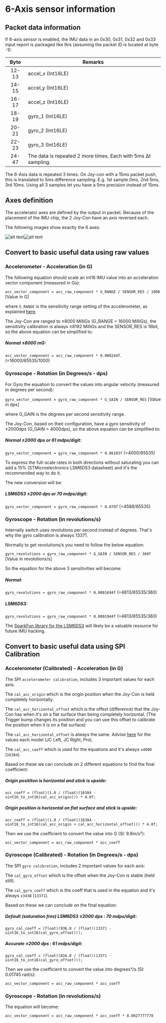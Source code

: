 # 6-Axis sensor information

## Packet data information

If 6-axis sensor is enabled, the IMU data in an 0x30, 0x31, 0x32 and 0x33 input report is packaged like this (assuming the packet ID is located at byte -1):

| Byte       | Remarks                                                       |
|:----------:| ------------------------------------------------------------- |
|   12-13    | accel_x (Int16LE)                                             |
|   14-15    | accel_y (Int16LE)                                             |
|   16-17    | accel_z (Int16LE)                                             |
|   18-19    | gyro_1 (Int16LE)                                              |
|   20-21    | gyro_2 (Int16LE)                                              |
|   22-23    | gyro_3 (Int16LE)                                              |
|   24-47    | The data is repeated 2 more times. Each with 5ms Δt sampling. |

The 6-Axis data is repeated 3 times. On Joy-con with a 15ms packet push, this is translated to 5ms difference sampling. E.g. 1st sample 0ms, 2nd 5ms, 3rd 10ms. Using all 3 samples let you have a 5ms precision instead of 15ms.

## Axes definition

The accelerator axes are defined by the output in packet. Because of the placement of the IMU chip, the 2 Joy-Con have an axis reversed each. 

The following images show exactly the 6 axes:

![alt text](http://ctcaer.com/wii/switch/joycon_acc-gyro_left2.png)![alt text](http://ctcaer.com/wii/switch/joycon_acc-gyro_right2.png)

## Convert to basic useful data using raw values

### Accelerometer - Acceleration (in G)

The following equation should scale an int16 IMU value into an acceleration vector component (measured in Gs):

`acc_vector_component = acc_raw_component * G_RANGE / SENSOR_RES / 1000` [Value in G]

where `G_RANGE` is the sensitivity range setting of the accelerometer, as explained [here](http://ozzmaker.com/accelerometer-to-g/).

The Joy-Con are ranged to ±8000 MilliGs (G_RANGE = 16000 MilliGs), the sensitivity calibration is always ±8192 MilliGs and the SENSOR_RES is 16bit, so the above equation can be simplified to:

##### Normal ±8000 mG:

`acc_vector_component = acc_raw_component * 0.000244f`. (=16000/65535/1000)

### Gyroscope - Rotation (in Degrees/s - dps)

For Gyro the equation to convert the values into angular velocity (measured in degrees per second):

`gyro_vector_component = gyro_raw_component * G_GAIN / SENSOR_RES` [Value in dps]

where G_GAIN is the degrees per second sensitivity range.

The Joy-Con, based on their configuration, have a gyro sensitivity of ±2000dps (G_GAIN = 4000dps), so the above equation can be simplified to:

##### Normal ±2000 dps or 61 mdps/digit:

`gyro_vector_component = gyro_raw_component * 0.06103f` (=4000/65535)

To express the full-scale rates in both directions without saturating you can add a 15% (STMicroelectronics LSM6DS3 datasheet) and it's the recommended way to do it.

The new conversion will be:  

##### LSM6DS3 ±2000 dps or 70 mdps/digit:

`gyro_vector_component = gyro_raw_component * 0.070f` (=4588/65535)

### Gyroscope - Rotation (in revolutions/s)

Internally switch uses revolutions per second instead of degrees. That's why the gyro calibration is always 13371.

Normally to get revolutions/s you need to follow the below equation:

`gyro_revolutions = gyro_raw_component * G_GAIN / SENSOR_RES / 360f` [Value in revolutions/s]

So the equation for the above 3 sensitivities will become:

##### Normal:

`gyro_revolutions = gyro_raw_component * 0.0001694f` (=4813/65535/360)

##### LSM6DS3:

`gyro_revolutions = gyro_raw_component * 0.0001944f` (=4813/65535/360)

The [SparkFun library for the LSM6DS3](https://github.com/sparkfun/SparkFun_LSM6DS3_Arduino_Library) will likely be a valuable resource for future IMU hacking.

## Convert to basic useful data using SPI Calibration

### Accelerometer (Calibrated) - Acceleration (in G)

The SPI `accelerometer calibration`, includes 3 important values for each axis:

The `cal_acc_origin` which is the origin position when the Joy-Con is held completely horizontally.

The `cal_acc_horizontal_offset` which is the offest (difference) that the Joy-Con has when it's on a flat surface than being completely horizontal. (The Trigger bump changes its position and you can use this offset to calibrate the position when it is on a flat surface)

The `cal_acc_horizontal_offset` is always the same. Advise [here](spi_flash_dump_notes.md#6-axis-and-stick-device-parameters) for the values each model (JC Left, JC Right, Pro).

The `cal_acc_coeff` which is used for the equations and it's always `x4000` (`16384`).

Based on these we can conclude on 2 different equations to find the final coefficient:

##### Origin posititon is horizontal and stick is upside:

`acc_coeff = (float)(1.0 / (float)(16384 - uint16_to_int16(cal_acc_origin))) * 4.0f;`

##### Origin position is horizontal on flat surface and stick is upside:

`acc_coeff = (float)(1.0 / (float)(16384 - uint16_to_int16(cal_acc_origin + cal_acc_horizontal_offset))) * 4.0f;`

Then we use the coefficient to convert the value into G (SI: 9.8m/s²):

`acc_vector_component = acc_raw_component * acc_coeff`

### Gyroscope (Calibrated) - Rotation (in Degrees/s - dps)

The SPI `gyro calibration`, includes 2 important values for each axis:

The `cal_gyro_offset` which is the offset when the Joy-Con is stable (held still).

The `cal_gyro_coeff` which is the coeff that is used in the equation and it's always `x343B` (`13371`).

Based on these we can conclude on the final equation:

##### Default (saturation free) LSM6DS3 ±2000 dps : 70 mdps/digit:

`gyro_cal_coeff = (float)(936.0 / (float)(13371 - uint16_to_int16(cal_gyro_offset)));`

##### Accurate ±2000 dps : 61 mdps/digit:

`gyro_cal_coeff = (float)(816.0 / (float)(13371 - uint16_to_int16(cal_gyro_offset)));`

Then we use the coefficient to convert the value into degrees°/s (SI: 0.01745 rad/s):

`acc_vector_component = acc_raw_component * acc_coeff`

### Gyroscope - Rotation (in revolutions/s)

The equation will become:

`acc_vector_component = acc_raw_component * acc_coeff * 0.0027777778`
